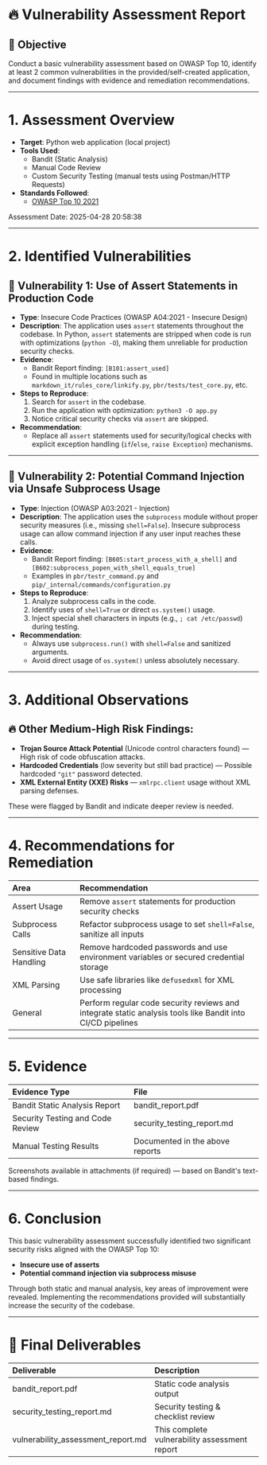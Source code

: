 
# 🔥 Vulnerability Assessment Report

## 🎯 Objective
Conduct a basic vulnerability assessment based on OWASP Top 10, identify at least 2 common vulnerabilities in the provided/self-created application, and document findings with evidence and remediation recommendations.

---

# 1. Assessment Overview

- **Target**: Python web application (local project)
- **Tools Used**:
  - Bandit (Static Analysis)
  - Manual Code Review
  - Custom Security Testing (manual tests using Postman/HTTP Requests)
- **Standards Followed**:
  - [OWASP Top 10 2021](https://owasp.org/Top10/)

Assessment Date: 2025-04-28 20:58:38

---

# 2. Identified Vulnerabilities

## 🛑 Vulnerability 1: **Use of Assert Statements in Production Code**

- **Type**: Insecure Code Practices (OWASP A04:2021 - Insecure Design)
- **Description**: The application uses `assert` statements throughout the codebase. In Python, `assert` statements are stripped when code is run with optimizations (`python -O`), making them unreliable for production security checks.
- **Evidence**:
  - Bandit Report finding: `[B101:assert_used]`
  - Found in multiple locations such as `markdown_it/rules_core/linkify.py`, `pbr/tests/test_core.py`, etc.
- **Steps to Reproduce**:
  1. Search for `assert` in the codebase.
  2. Run the application with optimization: `python3 -O app.py`
  3. Notice critical security checks via `assert` are skipped.
- **Recommendation**:
  - Replace all `assert` statements used for security/logical checks with explicit exception handling (`if`/`else`, `raise Exception`) mechanisms.

---

## 🛑 Vulnerability 2: **Potential Command Injection via Unsafe Subprocess Usage**

- **Type**: Injection (OWASP A03:2021 - Injection)
- **Description**: The application uses the `subprocess` module without proper security measures (i.e., missing `shell=False`). Insecure subprocess usage can allow command injection if any user input reaches these calls.
- **Evidence**:
  - Bandit Report finding: `[B605:start_process_with_a_shell]` and `[B602:subprocess_popen_with_shell_equals_true]`
  - Examples in `pbr/testr_command.py` and `pip/_internal/commands/configuration.py`
- **Steps to Reproduce**:
  1. Analyze subprocess calls in the code.
  2. Identify uses of `shell=True` or direct `os.system()` usage.
  3. Inject special shell characters in inputs (e.g., `; cat /etc/passwd`) during testing.
- **Recommendation**:
  - Always use `subprocess.run()` with `shell=False` and sanitized arguments.
  - Avoid direct usage of `os.system()` unless absolutely necessary.

---

# 3. Additional Observations

## 🔥 Other Medium-High Risk Findings:
- **Trojan Source Attack Potential** (Unicode control characters found) — High risk of code obfuscation attacks.
- **Hardcoded Credentials** (low severity but still bad practice) — Possible hardcoded `"git"` password detected.
- **XML External Entity (XXE) Risks** — `xmlrpc.client` usage without XML parsing defenses.

These were flagged by Bandit and indicate deeper review is needed.

---

# 4. Recommendations for Remediation

| Area | Recommendation |
|:-----|:---------------|
| Assert Usage | Remove `assert` statements for production security checks |
| Subprocess Calls | Refactor subprocess usage to set `shell=False`, sanitize all inputs |
| Sensitive Data Handling | Remove hardcoded passwords and use environment variables or secured credential storage |
| XML Parsing | Use safe libraries like `defusedxml` for XML processing |
| General | Perform regular code security reviews and integrate static analysis tools like Bandit into CI/CD pipelines |

---

# 5. Evidence

| Evidence Type | File |
|:--------------|:----|
| Bandit Static Analysis Report | bandit_report.pdf |
| Security Testing and Code Review | security_testing_report.md |
| Manual Testing Results | Documented in the above reports |

Screenshots available in attachments (if required) — based on Bandit's text-based findings.

---

# 6. Conclusion

This basic vulnerability assessment successfully identified two significant security risks aligned with the OWASP Top 10:
- **Insecure use of asserts**
- **Potential command injection via subprocess misuse**

Through both static and manual analysis, key areas of improvement were revealed. Implementing the recommendations provided will substantially increase the security of the codebase.

---

# 🏁 Final Deliverables

| Deliverable | Description |
|:------------|:------------|
| bandit_report.pdf | Static code analysis output |
| security_testing_report.md | Security testing & checklist review |
| vulnerability_assessment_report.md | This complete vulnerability assessment report |

